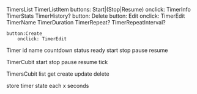 TimersList
    TimerListItem
        buttons:
            Start|(Stop|Resume)
        onclick:
            TimerInfo
                TimerStats
                TimerHistory?
                    button: Delete
                    button: 
                        Edit
                            onclick:
                                TimerEdit
                                    TimerName
                                    TimerDuration
                                    TimerRepeat?
                                    TimerRepeatInterval?

    button:Create
        onclick: TimerEdit


Timer
    id
    name
    countdown
    status
        ready
        start
        stop
        pause
        resume

TimerCubit
    start
    stop
    pause
    resume
    tick

TimersCubit
    list
    get
    create
    update
    delete

store timer state each x seconds
